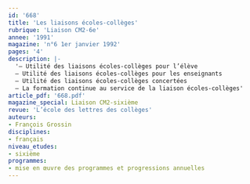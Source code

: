 ```yaml
---
id: '668'
title: 'Les liaisons écoles-collèges'
rubrique: 'Liaison CM2-6e'
annee: '1991'
magazine: 'n°6 1er janvier 1992'
pages: '4'
description: |-
  '– Utilité des liaisons écoles-collèges pour l’élève
  – Utilité des liaisons écoles-collèges pour les enseignants
  – Utilité des liaisons écoles-collèges concertées
  – La formation continue au service de la liaison écoles-collèges'
article_pdf: '668.pdf'
magazine_special: Liaison CM2-sixième
revue: 'L’école des lettres des collèges'
auteurs:
- François Grossin
disciplines:
- français
niveau_etudes:
- sixième
programmes:
- mise en œuvre des programmes et progressions annuelles
---
```

